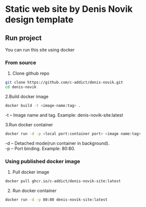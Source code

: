 # Static web site by Denis Novik design template

## Run project

You can run this site using docker

### From source
1. Clone github repo
```bash
git clone https://github.com/c-addict/denis-novik.git
cd denis-novik
```

2.Build docker image
```bash
docker build -t <image-name:tag> .
```
-t – Image name and tag. Example: denis-novik-site:latest

3.Run docker container
```bash
docker run -d -p <local port:container port> <image name:tag>
```

-d – Detached mode(run container in background). <br>
-p – Port binding. Example: 80:80.

### Using published docker image

1. Pull docker image
```bash
docker pull ghcr.io/c-addict/denis-novik-site:latest
```

2. Run docker container
```bash
docker run -d -p 80:80 denis-novik-site:latest
```
